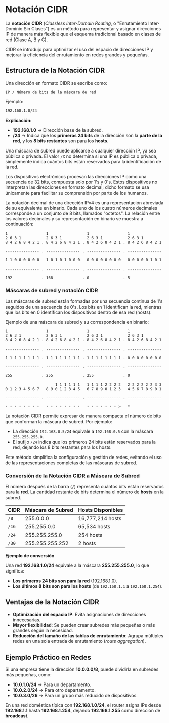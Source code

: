 # Notación CIDR

La **notación CIDR** (*Classless Inter-Domain Routing*, o "Enrutamiento Inter-Dominio Sin Clases") es un método para representar y asignar direcciones IP de manera más flexible que el esquema tradicional basado en clases de red (Clase A, B y C).  

CIDR se introdujo para optimizar el uso del espacio de direcciones IP y mejorar la eficiencia del enrutamiento en redes grandes y pequeñas.  

## Estructura de la Notación CIDR

Una dirección en formato CIDR se escribe como:

```
IP / Número de bits de la máscara de red
```

Ejemplo:
```
192.168.1.0/24
```

**Explicación:**

- **192.168.1.0** → Dirección base de la subred.  
- **/24** → Indica que los **primeros 24 bits** de la dirección son la **parte de la red**, y los **8 bits restantes** son para los **hosts**.

Una máscara de subred puede aplicarse a cualquier dirección IP, ya sea pública o privada. El valor `/X` no determina si una IP es pública o privada, simplemente indica cuántos bits están reservados para la identificación de la red.

Los dispositivos electrónicos procesan las direcciones IP como una secuencia de 32 bits, compuesta solo por 1's y 0's. Estos dispositivos no interpretan las direcciones en formato decimal; dicho formato se usa únicamente para facilitar su comprensión por parte de los humanos.

La notación decimal de una dirección IPv4 es una representación abreviada de su equivalente en binario. Cada uno de los cuatro números decimales corresponde a un conjunto de 8 bits, llamados "octetos". La relación entre los valores decimales y su representación en binario se muestra a continuación:

```text
1                 1                 1                 1               
2 6 3 1           2 6 3 1           2 6 3 1           2 6 3 1         
8 4 2 6 8 4 2 1 . 8 4 2 6 8 4 2 1 . 8 4 2 6 8 4 2 1 . 8 4 2 6 8 4 2 1    

--------------- . --------------- . --------------- . ---------------

1 1 0 0 0 0 0 0   1 0 1 0 1 0 0 0   0 0 0 0 0 0 0 0   0 0 0 0 0 1 0 1

--------------- . --------------- . --------------- . ---------------

192             . 168             . 0               . 5
```

### Máscaras de subred y notación CIDR

Las máscaras de subred están formadas por una secuencia continua de 1's seguidos de una secuencia de 0's. Los bits en 1 identifican la red, mientras que los bits en 0 identifican los dispositivos dentro de esa red (hosts).  

Ejemplo de una máscara de subred y su correspondencia en binario:

```text
1                 1                 1                 1               
2 6 3 1           2 6 3 1           2 6 3 1           2 6 3 1         
8 4 2 6 8 4 2 1 . 8 4 2 6 8 4 2 1 . 8 4 2 6 8 4 2 1 . 8 4 2 6 8 4 2 1 

--------------- . --------------- . --------------- . ---------------

1 1 1 1 1 1 1 1 . 1 1 1 1 1 1 1 1 . 1 1 1 1 1 1 1 1 . 0 0 0 0 0 0 0 0

--------------- . --------------- . --------------- . ---------------

255             . 255             . 255             . 0

                      1 1 1 1 1 1   1 1 1 1 2 2 2 2   2 2 2 2 2 2 3 3
0 1 2 3 4 5 6 7   8 9 0 1 2 3 4 5   6 7 8 9 0 1 2 3   4 5 6 7 8 9 0 1

--------------- . --------------- . --------------- . ---------------

- - - - - - - -   - - - - - - - -   - - - - - - - >   *
```

La notación CIDR permite expresar de manera compacta el número de bits que conforman la máscara de subred. Por ejemplo:

- La dirección `192.168.0.5/24` equivale a `192.168.0.5` con la máscara `255.255.255.0`.  
- El sufijo `/24` indica que los primeros 24 bits están reservados para la red, dejando los 8 bits restantes para los hosts.  

Este método simplifica la configuración y gestión de redes, evitando el uso de las representaciones completas de las máscaras de subred.  

### Conversión de la Notación CIDR a Máscara de Subred

El número después de la barra (`/`) representa cuántos bits están reservados para la **red**. La cantidad restante de bits determina el número de **hosts** en la subred.

| **CIDR** | **Máscara de Subred** | **Hosts Disponibles** |
|---------|------------------|------------------|
| `/8`   | 255.0.0.0  | 16,777,214 hosts |
| `/16`  | 255.255.0.0 | 65,534 hosts |
| `/24`  | 255.255.255.0 | 254 hosts |
| `/30`  | 255.255.255.252 | 2 hosts |

**Ejemplo de conversión**

Una red **192.168.1.0/24** equivale a la máscara **255.255.255.0**, lo que significa:
- **Los primeros 24 bits son para la red** (192.168.1.0).
- **Los últimos 8 bits son para los hosts** (de `192.168.1.1` a `192.168.1.254`).

## Ventajas de la Notación CIDR

- **Optimización del espacio IP**: Evita asignaciones de direcciones innecesarias.
- **Mayor flexibilidad**: Se pueden crear subredes más pequeñas o más grandes según la necesidad.
- **Reducción del tamaño de las tablas de enrutamiento**: Agrupa múltiples redes en una sola entrada de enrutamiento (*route aggregation*).

## Ejemplo Práctico en Redes

Si una empresa tiene la dirección **10.0.0.0/8**, puede dividirla en subredes más pequeñas, como:  

- **10.0.1.0/24** → Para un departamento.  
- **10.0.2.0/24** → Para otro departamento.  
- **10.0.3.0/26** → Para un grupo más reducido de dispositivos.  

En una red doméstica típica con **192.168.1.0/24**, el router asigna IPs desde **192.168.1.1** hasta **192.168.1.254**, dejando **192.168.1.255** como dirección de **broadcast**.  
